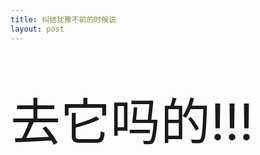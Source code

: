 ```yaml
---
title: 纠结犹豫不前的时候说
layout: post
---
```


<p style="font-size:80px;text-indent:0;line-height:90px;">去它吗的!!!<p>
